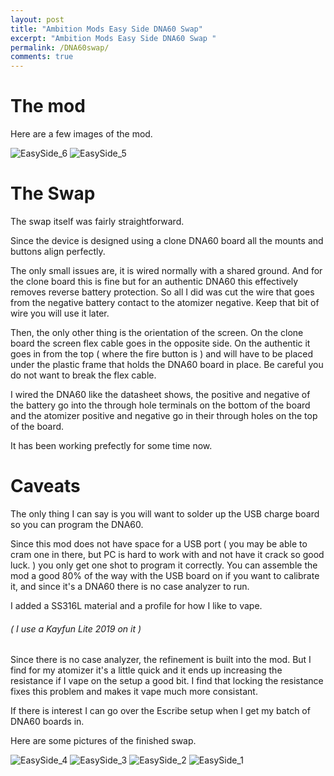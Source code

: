 ```yaml
---
layout: post
title: "Ambition Mods Easy Side DNA60 Swap"
excerpt: "Ambition Mods Easy Side DNA60 Swap "
permalink: /DNA60swap/
comments: true
---
```


# The mod

Here are a few images of the mod.

![EasySide_6](/assets/img/EasySide_6.jpg)
![EasySide_5](/assets/img/EasySide_5.jpg)

# The Swap

The swap itself was fairly straightforward.

Since the device is designed using a clone DNA60 board all the mounts and buttons align perfectly. 

The only small issues are, it is wired normally with a shared ground. And for the clone board this is fine but for an authentic DNA60 this effectively removes reverse battery protection.
So all I did was cut the wire that goes from the negative battery contact to the atomizer negative. Keep that bit of wire you will use it later.

Then, the only other thing is the orientation of the screen. On the clone board the screen flex cable goes in the opposite side. 
On the authentic it goes in from the top ( where the fire button is ) and will have to be placed under the plastic frame that holds the DNA60 board in place. Be careful you do not want to break the flex cable.

I wired the DNA60 like the datasheet shows, the positive and negative of the battery go into the through hole terminals on the bottom of the board and the atomizer positive and negative go in their through holes on the top of the board.

It has been working prefectly for some time now.

# Caveats

The only thing I can say is you will want to solder up the USB charge board so you can program the DNA60.

Since this mod does not have space for a USB port ( you may be able to cram one in there, but PC is hard to work with and not have it crack so good luck. ) you only get one shot to program it correctly. You can assemble the mod a good 80% of the way with the USB board on if you want to calibrate it, and since it's a DNA60 there is no case analyzer to run.

I added a SS316L material and a profile for how I like to vape. 

###### ( I use a Kayfun Lite 2019 on it )

Since there is no case analyzer, the refinement is built into the mod. But I find for my atomizer it's a little quick and it ends up increasing the resistance if I vape on the setup a good bit. I find that locking the resistance fixes this problem and makes it vape much more consistant. 

If there is interest I can go over the Escribe setup when I get my batch of DNA60 boards in.

Here are some pictures of the finished swap.

![EasySide_4](/assets/img/EasySide_4.jpg)
![EasySide_3](/assets/img/EasySide_3.jpg)
![EasySide_2](/assets/img/EasySide_2.jpg)
![EasySide_1](/assets/img/EasySide_1.jpg)